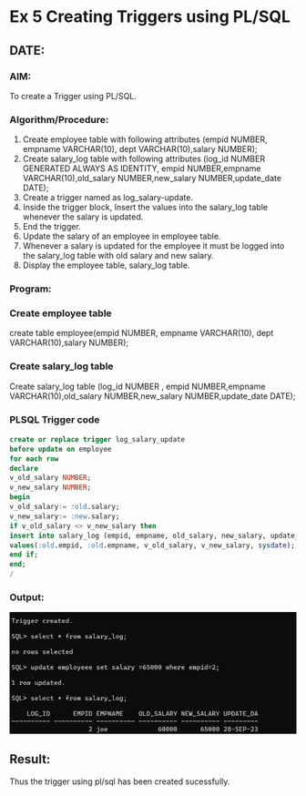 # Ex 5 Creating Triggers using PL/SQL
## DATE:
### AIM: 
To create a Trigger using PL/SQL.
### Algorithm/Procedure:
1. Create employee table with following attributes (empid NUMBER, empname VARCHAR(10), dept VARCHAR(10),salary NUMBER);
2. Create salary_log table with following attributes (log_id NUMBER GENERATED ALWAYS AS IDENTITY, empid NUMBER,empname VARCHAR(10),old_salary NUMBER,new_salary NUMBER,update_date DATE);
3. Create a trigger named as log_salary-update.
4. Inside the trigger block, Insert the values into the salary_log table whenever the salary is updated.
5. End the trigger.
6. Update the salary of an employee in employee table.
7. Whenever a salary is updated for the employee it must be logged into the salary_log table with old salary and new salary.
8. Display the employee table, salary_log table.
### Program:
### Create employee table
create table employee(empid NUMBER, empname VARCHAR(10), dept VARCHAR(10),salary NUMBER);
### Create salary_log table
Create salary_log table (log_id NUMBER , empid NUMBER,empname VARCHAR(10),old_salary NUMBER,new_salary NUMBER,update_date DATE);
### PLSQL Trigger code
```sql
create or replace trigger log_salary_update
before update on employee
for each row
declare
v_old_salary NUMBER;
v_new_salary NUMBER;
begin
v_old_salary:= :old.salary;
v_new_salary:= :new.salary;
if v_old_salary <> v_new_salary then
insert into salary_log (empid, empname, old_salary, new_salary, update_date)
values(:old.empid, :old.empname, v_old_salary, v_new_salary, sysdate);
end if;
end;
/
```
### Output:
![OUTPUT](1.png)
## Result:
Thus the trigger using pl/sql has been created sucessfully.
